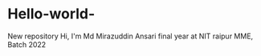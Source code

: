 # Hello-world-
New repository
Hi, 
I'm Md Mirazuddin Ansari
final year at NIT raipur
MME, Batch 2022
